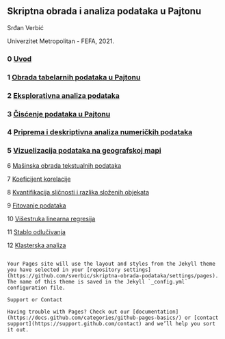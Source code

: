 ## Skriptna obrada i analiza podataka u Pajtonu

Srđan Verbić

Univerzitet Metropolitan - FEFA, 2021.

### 0 [Uvod](https://sverbic.github.io/skriptna-obrada-podataka/0%20Uvod.html)

### 1 [Obrada tabelarnih podataka u Pajtonu](https://sverbic.github.io/skriptna-obrada-podataka/1%20Obrada%20tabelarnih%20podataka%20u%20Pajtonu.html)

### 2 [Eksplorativna analiza podataka](https://sverbic.github.io/skriptna-obrada-podataka/2%20Eksplorativna%20analiza%20podataka.html)

### 3 [Čisćenje podataka u Pajtonu](https://sverbic.github.io/skriptna-obrada-podataka/3%20%C4%8Cis%C4%87enje%20podataka%20u%20Pajtonu.html)

### 4 [Priprema i deskriptivna analiza numeričkih podataka](https://sverbic.github.io/skriptna-obrada-podataka/4%20Priprema%20i%20deskriptivna%20analiza%20numeri%C4%8Dkih%20podataka.html)

### 5 [Vizuelizacija podataka na geografskoj mapi](https://sverbic.github.io/skriptna-obrada-podataka/5%20Vizuelizacija%20podataka%20na%20geografskoj%20mapi.html)

6 [Mašinska obrada tekstualnih podataka](https://github.com/sverbic/skriptna-obrada-podataka/blob/main/notebooks/6%20Ma%C5%A1inska%20obrada%20tekstualnih%20podataka.ipynb)

7 [Koeficijent korelacije](https://github.com/sverbic/skriptna-obrada-podataka/blob/main/notebooks/7%20Koeficijent%20korelacije.ipynb)

8 [Kvantifikacija sličnosti i razlika složenih objekata](https://github.com/sverbic/skriptna-obrada-podataka/blob/main/notebooks/8%20Kvantifikacija%20sli%C4%8Dnosti%20i%20razlika%20slo%C5%BEenih%20objekata.ipynb)

9 [Fitovanje podataka](https://github.com/sverbic/skriptna-obrada-podataka/blob/main/notebooks/9%20Fitovanje%20podataka.ipynb) 

10 [Višestruka linearna regresija](https://github.com/sverbic/skriptna-obrada-podataka/blob/main/notebooks/10%20Vi%C5%A1estruka%20linearna%20regresija.ipynb)

11 [Stablo odlučivanja](https://github.com/sverbic/skriptna-obrada-podataka/blob/main/notebooks/11%20Stablo%20odlu%C4%8Divanja.ipynb)

12 [Klasterska analiza](https://github.com/sverbic/skriptna-obrada-podataka/blob/main/notebooks/12%20Klasterska%20analiza.ipynb)



```Jekyll Themes

Your Pages site will use the layout and styles from the Jekyll theme you have selected in your [repository settings](https://github.com/sverbic/skriptna-obrada-podataka/settings/pages). The name of this theme is saved in the Jekyll `_config.yml` configuration file.

Support or Contact

Having trouble with Pages? Check out our [documentation](https://docs.github.com/categories/github-pages-basics/) or [contact support](https://support.github.com/contact) and we’ll help you sort it out.
```
